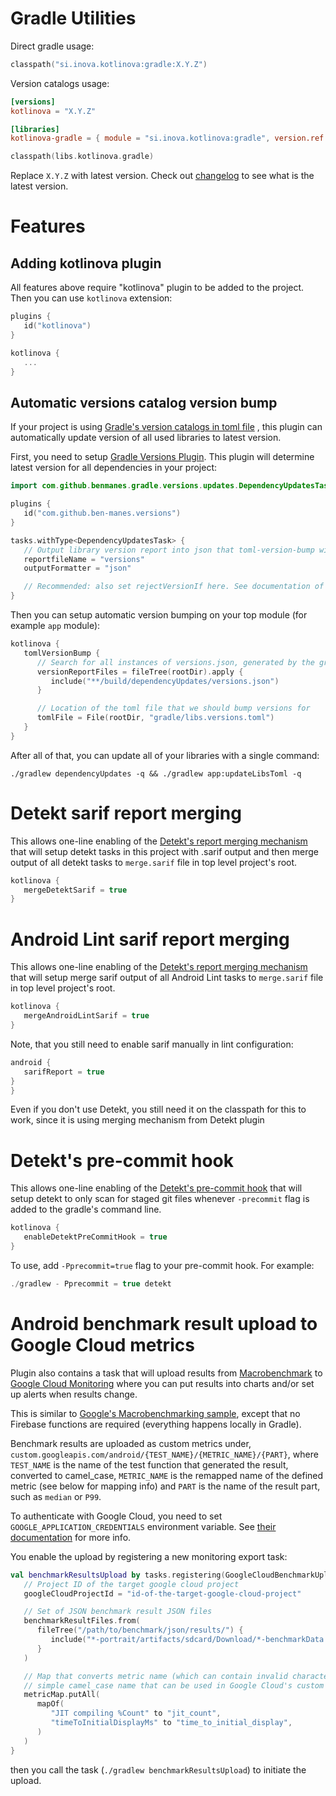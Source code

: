 # Gradle Utilities

Direct gradle usage:

```kotlin
classpath("si.inova.kotlinova:gradle:X.Y.Z")
```

Version catalogs usage:

```toml
[versions]
kotlinova = "X.Y.Z"
```

```toml
[libraries]
kotlinova-gradle = { module = "si.inova.kotlinova:gradle", version.ref = "kotlinova" }
```

```kotlin
classpath(libs.kotlinova.gradle)
```

Replace `X.Y.Z` with latest version. Check out [changelog](../CHANGELOG.MD) to see what is the latest version.

# Features

## Adding kotlinova plugin

All features above require "kotlinova" plugin to be added to the project. Then you can use `kotlinova` extension:

```kotlin
plugins {
   id("kotlinova")
}

kotlinova {
   ...
}
```

## Automatic versions catalog version bump

If your project is
using [Gradle's version catalogs in toml file](https://docs.gradle.org/current/userguide/platforms.html#sub:conventional-dependencies-toml)
,
this plugin can automatically update version of all used libraries to latest version.

First, you need to setup [Gradle Versions Plugin](https://github.com/ben-manes/gradle-versions-plugin). This plugin will
determine latest version for all dependencies in your project:

```kotlin
import com.github.benmanes.gradle.versions.updates.DependencyUpdatesTask

plugins {
   id("com.github.ben-manes.versions")
}

tasks.withType<DependencyUpdatesTask> {
   // Output library version report into json that toml-version-bump will read
   reportfileName = "versions"
   outputFormatter = "json"

   // Recommended: also set rejectVersionIf here. See documentation of the Versions plugin.
}
```

Then you can setup automatic version bumping on your top module (for example `app` module):

```kotlin
kotlinova {
   tomlVersionBump {
      // Search for all instances of versions.json, generated by the gradle versions plugin.
      versionReportFiles = fileTree(rootDir).apply {
         include("**/build/dependencyUpdates/versions.json")
      }

      // Location of the toml file that we should bump versions for
      tomlFile = File(rootDir, "gradle/libs.versions.toml")
   }
}
```

After all of that, you can update all of your libraries with a single command:

`./gradlew dependencyUpdates -q && ./gradlew app:updateLibsToml -q`

# Detekt sarif report merging

This allows one-line enabling of the
[Detekt's report merging mechanism](https://detekt.dev/docs/introduction/reporting/#merging-reports) that will setup detekt tasks
in this project with .sarif output and then merge output of all detekt tasks to `merge.sarif` file in top level project's root.

```kotlin
kotlinova {
   mergeDetektSarif = true
}
```

# Android Lint sarif report merging

This allows one-line enabling of the
[Detekt's report merging mechanism](https://detekt.dev/docs/introduction/reporting/#merging-reports) that will setup
merge sarif output of all Android Lint tasks to `merge.sarif` file in top level project's root.

```kotlin
kotlinova {
   mergeAndroidLintSarif = true
}
```

Note, that you still need to enable sarif manually in lint configuration:

```kotlin
android {
   sarifReport = true
}
}
```

Even if you don't use Detekt, you still need it on the classpath for this to work,
since it is using merging mechanism from Detekt plugin

# Detekt's pre-commit hook

This allows one-line enabling of the
[Detekt's pre-commit hook](https://detekt.dev/docs/gettingstarted/git-pre-commit-hook/) that will setup
detekt to only scan for staged git files whenever `-precommit` flag is added to the gradle's command line.

```kotlin
kotlinova {
   enableDetektPreCommitHook = true
}
```

To use, add `-Pprecommit=true` flag to your pre-commit hook. For example:

```kotlin
./gradlew - Pprecommit = true detekt
```

# Android benchmark result upload to Google Cloud metrics

Plugin also contains a task that will upload results
from [Macrobenchmark](https://developer.android.com/topic/performance/benchmarking/macrobenchmark-overview)
to [Google Cloud Monitoring](https://cloud.google.com/monitoring) where you can put results into charts and/or set up
alerts when results change.

This is similar
to [Google's Macrobenchmarking sample](https://github.com/android/performance-samples/tree/main/MacrobenchmarkSample/ftl),
except that no Firebase functions are required (everything happens locally in Gradle).

Benchmark results are uploaded as custom metrics under, `custom.googleapis.com/android/{TEST_NAME}/{METRIC_NAME}/{PART}`,
where `TEST_NAME` is the name of the test function that generated the result, converted to camel_case, `METRIC_NAME` is the
remapped
name of the defined metric (see below for mapping info) and `PART` is the name of the result part, such as `median` or `P99`.

To authenticate with Google Cloud, you need to set `GOOGLE_APPLICATION_CREDENTIALS` environment variable.
See [their documentation](https://cloud.google.com/docs/authentication/application-default-credentials#GAC) for more info.

You enable the upload by registering a new monitoring export task:

```kotlin
val benchmarkResultsUpload by tasks.registering(GoogleCloudBenchmarkUpload::class) {
   // Project ID of the target google cloud project
   googleCloudProjectId = "id-of-the-target-google-cloud-project"

   // Set of JSON benchmark result JSON files
   benchmarkResultFiles.from(
      fileTree("/path/to/benchmark/json/results/") {
         include("*-portrait/artifacts/sdcard/Download/*-benchmarkData.json")
      }
   )

   // Map that converts metric name (which can contain invalid characters like spaces) into
   // simple camel_case name that can be used in Google Cloud's custom metric path
   metricMap.putAll(
      mapOf(
         "JIT compiling %Count" to "jit_count",
         "timeToInitialDisplayMs" to "time_to_initial_display",
      )
   )
}
```

then you call the task (`./gradlew benchmarkResultsUpload`) to initiate the upload.
